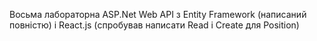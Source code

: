 Восьма лабораторна ASP.Net Web API з Entity Framework (написаний повністю) і React.js (спробував написати Read і Create для Position)
